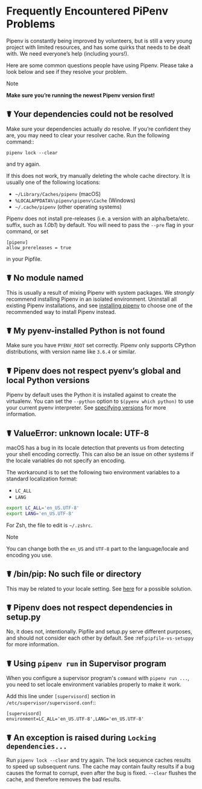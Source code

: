 # Frequently Encountered PiPenv Problems

Pipenv is constantly being improved by volunteers, but is still a very young
project with limited resources, and has some quirks that needs to be dealt
with. We need everyone’s help (including yours!).

Here are some common questions people have using Pipenv. Please take a look
below and see if they resolve your problem.

Note

**Make sure you’re running the newest Pipenv version first!**

## ☤ Your dependencies could not be resolved

Make sure your dependencies actually *do* resolve. If you’re confident they
are, you may need to clear your resolver cache. Run the following command::

    pipenv lock --clear

and try again.

If this does not work, try manually deleting the whole cache directory. It is
usually one of the following locations:

- ``~/Library/Caches/pipenv`` (macOS)
- ``%LOCALAPPDATA%\pipenv\pipenv\Cache`` (Windows)
- ``~/.cache/pipenv`` (other operating systems)

Pipenv does not install pre-releases (i.e. a version with an alpha/beta/etc.
suffix, such as *1.0b1*) by default. You will need to pass the ``--pre`` flag
in your command, or set

    [pipenv]
    allow_prereleases = true

in your Pipfile.

## ☤ No module named <module name>

This is usually a result of mixing Pipenv with system packages. We *strongly*
recommend installing Pipenv in an isolated environment. Uninstall all existing
Pipenv installations, and see [installing pipenv](./installation.md/#installing-pipenv) to choose one of the recommended way to install Pipenv instead.

## ☤ My pyenv-installed Python is not found

Make sure you have ``PYENV_ROOT`` set correctly. Pipenv only supports CPython
distributions, with version name like ``3.6.4`` or similar.

## ☤ Pipenv does not respect pyenv’s global and local Python versions

Pipenv by default uses the Python it is installed against to create the
virtualenv. You can set the ``--python`` option to ``$(pyenv which python)`` to use your current pyenv interpreter. See [specifying versions](./specifiers.md) for more information.

## ☤ ValueError: unknown locale: UTF-8

macOS has a bug in its locale detection that prevents us from detecting your
shell encoding correctly. This can also be an issue on other systems if the
locale variables do not specify an encoding.

The workaround is to set the following two environment variables to a standard
localization format:

- ``LC_ALL``
- ``LANG``

```bash
export LC_ALL='en_US.UTF-8'
export LANG='en_US.UTF-8'
```

For Zsh, the file to edit is ``~/.zshrc``.

Note

 You can change both the ``en_US`` and ``UTF-8`` part to the  language/locale and encoding you use.

## ☤ /bin/pip: No such file or directory

This may be related to your locale setting. See [here](#☤-valueerror-unknown-locale-utf-8) for a possible solution.

## ☤ Pipenv does not respect dependencies in setup.py

No, it does not, intentionally. Pipfile and setup.py serve different purposes, and should not consider each other by default. See :ref:`pipfile-vs-setuppy` for more information.

## ☤ Using ``pipenv run`` in Supervisor program

When you configure a supervisor program's ``command`` with ``pipenv run ...``, you need to set locale environment variables properly to make it work.

Add this line under ``[supervisord]`` section in ``/etc/supervisor/supervisord.conf``::

    [supervisord]
    environment=LC_ALL='en_US.UTF-8',LANG='en_US.UTF-8' 

## ☤ An exception is raised during ``Locking dependencies...``

Run ``pipenv lock --clear`` and try again. The lock sequence caches results to speed up subsequent runs. The cache may contain faulty results if a bug causes the format to corrupt, even after the bug is fixed. ``--clear`` flushes the cache, and therefore removes the bad results.
